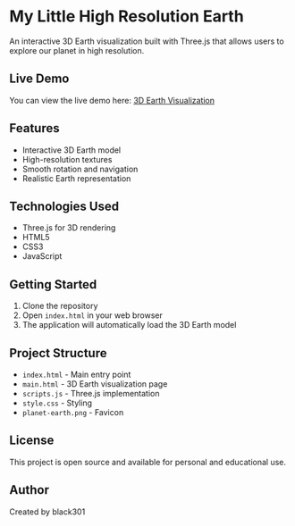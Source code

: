 # My Little High Resolution Earth

An interactive 3D Earth visualization built with Three.js that allows users to explore our planet in high resolution.

## Live Demo

You can view the live demo here: [3D Earth Visualization](https://black301.github.io/My-little-high-resolution-earth/main.html)

## Features

- Interactive 3D Earth model
- High-resolution textures
- Smooth rotation and navigation
- Realistic Earth representation

## Technologies Used

- Three.js for 3D rendering
- HTML5
- CSS3
- JavaScript

## Getting Started

1. Clone the repository
2. Open `index.html` in your web browser
3. The application will automatically load the 3D Earth model

## Project Structure

- `index.html` - Main entry point
- `main.html` - 3D Earth visualization page
- `scripts.js` - Three.js implementation
- `style.css` - Styling
- `planet-earth.png` - Favicon

## License

This project is open source and available for personal and educational use.

## Author

Created by black301 
